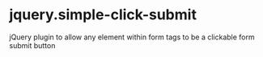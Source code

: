 jquery.simple-click-submit
==========================

jQuery plugin to allow any element within form tags to be a clickable form submit button